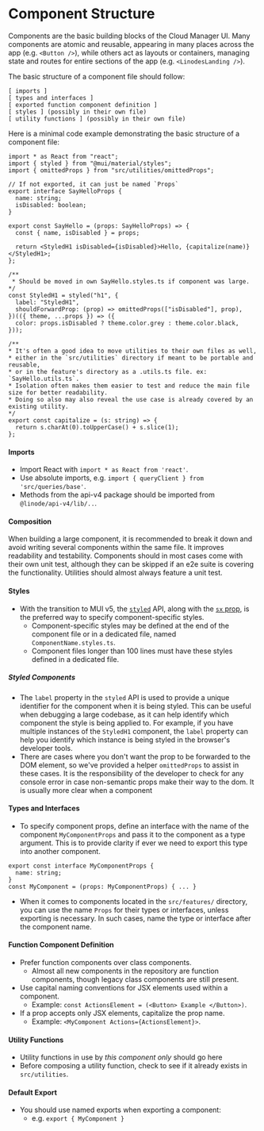 # Component Structure

Components are the basic building blocks of the Cloud Manager UI. Many components are atomic and reusable, appearing in many places across the app (e.g. `<Button />`), while others act as layouts or containers, managing state and routes for entire sections of the app (e.g. `<LinodesLanding />`).

The basic structure of a component file should follow:

```
[ imports ]
[ types and interfaces ]
[ exported function component definition ]
[ styles ] (possibly in their own file)
[ utility functions ] (possibly in their own file)
```

Here is a minimal code example demonstrating the basic structure of a component file:

```tsx
import * as React from "react";
import { styled } from "@mui/material/styles";
import { omittedProps } from "src/utilities/omittedProps";

// If not exported, it can just be named `Props`
export interface SayHelloProps {
  name: string;
  isDisabled: boolean;
}

export const SayHello = (props: SayHelloProps) => {
  const { name, isDisabled } = props;

  return <StyledH1 isDisabled={isDisabled}>Hello, {capitalize(name)}</StyledH1>;
};

/**
 * Should be moved in own SayHello.styles.ts if component was large.
*/
const StyledH1 = styled("h1", {
  label: "StyledH1",
  shouldForwardProp: (prop) => omittedProps(["isDisabled"], prop),
})(({ theme, ...props }) => ({
  color: props.isDisabled ? theme.color.grey : theme.color.black,
}));

/**
* It's often a good idea to move utilities to their own files as well,
* either in the `src/utilities` directory if meant to be portable and reusable,
* or in the feature's directory as a .utils.ts file. ex: `SayHello.utils.ts`.
* Isolation often makes them easier to test and reduce the main file size for better readability.
* Doing so also may also reveal the use case is already covered by an existing utility.
*/
export const capitalize = (s: string) => {
  return s.charAt(0).toUpperCase() + s.slice(1);
};
```

#### Imports

- Import React with `import * as React from 'react'`.
- Use absolute imports, e.g. `import { queryClient } from 'src/queries/base'`.
- Methods from the api-v4 package should be imported from `@linode/api-v4/lib/..`.

#### Composition

When building a large component, it is recommended to break it down and avoid writing several components within the same file. It improves readability and testability. Components should in most cases come with their own unit test, although they can be skipped if an e2e suite is covering the functionality.
Utilities should almost always feature a unit test.

#### Styles

- With the transition to MUI v5, the [`styled`](https://mui.com/system/styled/) API, along with the [`sx` prop](https://mui.com/system/getting-started/the-sx-prop/), is the preferred way to specify component-specific styles.
  - Component-specific styles may be defined at the end of the component file or in a dedicated file, named `ComponentName.styles.ts`.
  - Component files longer than 100 lines must have these styles defined in a dedicated file.

##### Styled Components
- The `label` property in the `styled` API is used to provide a unique identifier for the component when it is being styled. This can be useful when debugging a large codebase, as it can help identify which component the style is being applied to. For example, if you have multiple instances of the `StyledH1` component, the `label` property can help you identify which instance is being styled in the browser's developer tools.
- There are cases where you don't want the prop to be forwarded to the DOM element, so we've provided a helper `omittedProps` to assist in these cases.
It is the responsibility of the developer to check for any console error in case non-semantic props make their way to the dom. It is usually more clear when a component 

#### Types and Interfaces

- To specify component props, define an interface with the name of the component `MyComponentProps` and pass it to the component as a type argument. This is to provide clarity if ever we need to export this type into another component.
```
export const interface MyComponentProps {
  name: string;
}
const MyComponent = (props: MyComponentProps) { ... }
```
- When it comes to components located in the `src/features/` directory, you can use the name `Props` for their types or interfaces, unless exporting is necessary. In such cases, name the type or interface after the component name.
#### Function Component Definition

- Prefer function components over class components.
  - Almost all new components in the repository are function components, though legacy class components are still present.
- Use capital naming conventions for JSX elements used within a component.
  - Example: `const ActionsElement = (<Button> Example </Button>)`.
- If a prop accepts only JSX elements, capitalize the prop name.
  - Example: `<MyComponent Actions={ActionsElement}>`.

#### Utility Functions

- Utility functions in use by _this component only_ should go here
- Before composing a utility function, check to see if it already exists in `src/utilities`.

#### Default Export

- You should use named exports when exporting a component:
  - e.g. `export { MyComponent }`
